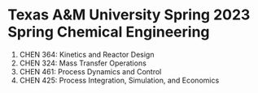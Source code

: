 # Texas A&M University Spring 2023 Spring Chemical Engineering

1. CHEN 364: Kinetics and Reactor Design
2. CHEN 324: Mass Transfer Operations
3. CHEN 461: Process Dynamics and Control
4. CHEN 425: Process Integration, Simulation, and Economics

<!-- fin -->